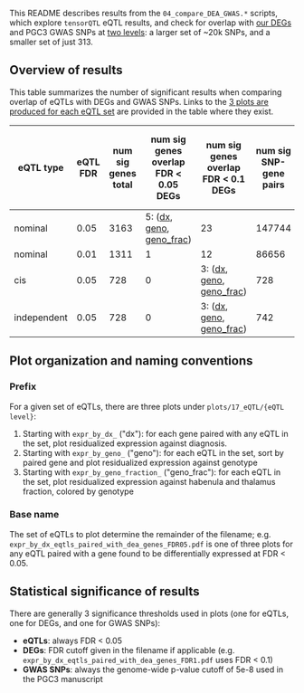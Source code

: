 This README describes results from the `04_compare_DEA_GWAS.*` scripts, which explore `tensorQTL` eQTL results, and check for overlap with [our DEGs](https://github.com/LieberInstitute/Habenula_Pilot/blob/d3810a75cb9dba46b14e6cb51a3bdac44c8abe1d/code/17_eQTL/04_compare_DEA_GWAS.R#L33-L36) and PGC3 GWAS SNPs at [two levels](https://github.com/LieberInstitute/Habenula_Pilot/blob/d3810a75cb9dba46b14e6cb51a3bdac44c8abe1d/code/17_eQTL/04_compare_DEA_GWAS.R#L37-L43): a larger set of ~20k SNPs, and a smaller set of just 313.

## Overview of results

This table summarizes the number of significant results when comparing overlap of eQTLs with DEGs and GWAS SNPs. Links to the [3 plots are produced for each eQTL set](#plot-organization-and-naming-conventions) are provided in the table where they exist.

| eQTL type | eQTL FDR | num sig genes total | num sig genes overlap FDR < 0.05 DEGs | num sig genes overlap FDR < 0.1 DEGs | num sig SNP-gene pairs | num sig SNPs overlap GWAS 313 p < 5e-8 | num sig SNPs overlap GWAS 20k p < 5e-8 | trifectas at DEG FDR < 0.05 | trifectas at DEG FDR < 0.1 |
| ----- | ----- | ------- | ------- | ------- | ------- | ------- | ------- | ------- | ------- |
| nominal | 0.05 | 3163 | 5: ([dx](https://github.com/LieberInstitute/Habenula_Pilot/blob/master/plots/17_eQTL/nominal/expr_by_dx_eqtls_paired_with_dea_genes_FDR05.pdf), [geno](https://github.com/LieberInstitute/Habenula_Pilot/blob/master/plots/17_eQTL/nominal/expr_by_geno_eqtls_paired_with_dea_genes_FDR05.pdf), [geno_frac](https://github.com/LieberInstitute/Habenula_Pilot/blob/master/plots/17_eQTL/nominal/expr_by_geno_fraction_eqtls_paired_with_dea_genes_FDR05.pdf)) | 23 | 147744 | 7 | 4285 | 0 | 0 |
| nominal | 0.01 | 1311 | 1 | 12 | 86656 | 3 | 3354 | 0 | 0 |
| cis | 0.05 | 728 | 0 | 3: ([dx](https://github.com/LieberInstitute/Habenula_Pilot/blob/master/plots/17_eQTL/cis/expr_by_dx_eqtls_paired_with_dea_genes_FDR1.pdf), [geno](https://github.com/LieberInstitute/Habenula_Pilot/blob/master/plots/17_eQTL/cis/expr_by_geno_eqtls_paired_with_dea_genes_FDR1.pdf), [geno_frac](https://github.com/LieberInstitute/Habenula_Pilot/blob/master/plots/17_eQTL/cis/expr_by_geno_fraction_eqtls_paired_with_dea_genes_FDR1.pdf)) | 728 | 0 | 11 | 0 | 0 |
| independent | 0.05 | 728 | 0 | 3: ([dx](https://github.com/LieberInstitute/Habenula_Pilot/blob/master/plots/17_eQTL/independent/expr_by_dx_eqtls_paired_with_dea_genes_FDR1.pdf), [geno](https://github.com/LieberInstitute/Habenula_Pilot/blob/master/plots/17_eQTL/independent/expr_by_geno_eqtls_paired_with_dea_genes_FDR1.pdf), [geno_frac](https://github.com/LieberInstitute/Habenula_Pilot/blob/master/plots/17_eQTL/independent/expr_by_geno_fraction_eqtls_paired_with_dea_genes_FDR1.pdf)) | 742 | 0 | 11: ([dx](https://github.com/LieberInstitute/Habenula_Pilot/blob/master/plots/17_eQTL/independent/expr_by_dx_wide_gwas_eqtls.pdf), [geno](https://github.com/LieberInstitute/Habenula_Pilot/blob/master/plots/17_eQTL/independent/expr_by_geno_wide_gwas_eqtls.pdf), [geno_frac](https://github.com/LieberInstitute/Habenula_Pilot/blob/master/plots/17_eQTL/independent/expr_by_geno_fraction_wide_gwas_eqtls.pdf)) | 0 | 0 |

## Plot organization and naming conventions

### Prefix

For a given set of eQTLs, there are three plots under `plots/17_eQTL/{eQTL level}`:

1. Starting with `expr_by_dx_` ("dx"): for each gene paired with any eQTL in the set, plot residualized expression against diagnosis.
2. Starting with `expr_by_geno_` ("geno"): for each eQTL in the set, sort by paired gene and plot residualized expression against genotype
3. Starting with `expr_by_geno_fraction_` ("geno_frac"): for each eQTL in the set, plot residualized expression against habenula and thalamus fraction, colored by genotype

### Base name

The set of eQTLs to plot determine the remainder of the filename; e.g. `expr_by_dx_eqtls_paired_with_dea_genes_FDR05.pdf` is one of three plots for any eQTL paired with a gene found to be differentially expressed at FDR < 0.05.

## Statistical significance of results

There are generally 3 significance thresholds used in plots (one for eQTLs, one for DEGs, and one for GWAS SNPs):

- **eQTLs**: always FDR < 0.05
- **DEGs**: FDR cutoff given in the filename if applicable (e.g. `expr_by_dx_eqtls_paired_with_dea_genes_FDR1.pdf` uses FDR < 0.1)
- **GWAS SNPs**: always the genome-wide p-value cutoff of 5e-8 used in the PGC3 manuscript
